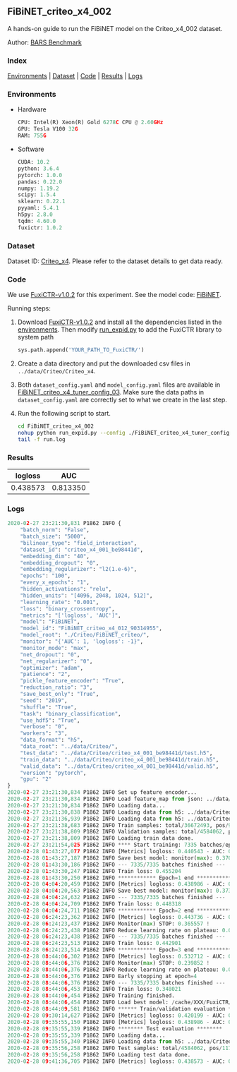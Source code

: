 ## FiBiNET_criteo_x4_002

A hands-on guide to run the FiBiNET model on the Criteo_x4_002 dataset.

Author: [BARS Benchmark](https://github.com/reczoo/BARS/blob/main/CITATION)

### Index
[Environments](#Environments) | [Dataset](#Dataset) | [Code](#Code) | [Results](#Results) | [Logs](#Logs)

### Environments
+ Hardware

  ```python
  CPU: Intel(R) Xeon(R) Gold 6278C CPU @ 2.60GHz
  GPU: Tesla V100 32G
  RAM: 755G

  ```

+ Software

  ```python
  CUDA: 10.2
  python: 3.6.4
  pytorch: 1.0.0
  pandas: 0.22.0
  numpy: 1.19.2
  scipy: 1.5.4
  sklearn: 0.22.1
  pyyaml: 5.4.1
  h5py: 2.8.0
  tqdm: 4.60.0
  fuxictr: 1.0.2
  ```

### Dataset
Dataset ID: [Criteo_x4](https://github.com/reczoo/Datasets/tree/main/Criteo/Criteo_x4). Please refer to the dataset details to get data ready.

### Code

We use [FuxiCTR-v1.0.2](https://github.com/reczoo/FuxiCTR/tree/v1.0.2) for this experiment. See the model code: [FiBiNET](https://github.com/reczoo/FuxiCTR/blob/v1.0.2/fuxictr/pytorch/models/FiBiNET.py).

Running steps:

1. Download [FuxiCTR-v1.0.2](https://github.com/reczoo/FuxiCTR/archive/refs/tags/v1.0.2.zip) and install all the dependencies listed in the [environments](#environments). Then modify [run_expid.py](./run_expid.py#L5) to add the FuxiCTR library to system path
    
    ```python
    sys.path.append('YOUR_PATH_TO_FuxiCTR/')
    ```

2. Create a data directory and put the downloaded csv files in `../data/Criteo/Criteo_x4`.

3. Both `dataset_config.yaml` and `model_config.yaml` files are available in [FiBiNET_criteo_x4_tuner_config_03](./FiBiNET_criteo_x4_tuner_config_03). Make sure the data paths in `dataset_config.yaml` are correctly set to what we create in the last step.

4. Run the following script to start.

    ```bash
    cd FiBiNET_criteo_x4_002
    nohup python run_expid.py --config ./FiBiNET_criteo_x4_tuner_config_03 --expid FiBiNET_criteo_x4_012_faef5b65 --gpu 0 > run.log &
    tail -f run.log
    ```

### Results

| logloss | AUC  |
|:--------------------:|:--------------------:|
| 0.438573 | 0.813350  |


### Logs
```python
2020-02-27 23:21:30,831 P1862 INFO {
    "batch_norm": "False",
    "batch_size": "5000",
    "bilinear_type": "field_interaction",
    "dataset_id": "criteo_x4_001_be98441d",
    "embedding_dim": "40",
    "embedding_dropout": "0",
    "embedding_regularizer": "l2(1.e-6)",
    "epochs": "100",
    "every_x_epochs": "1",
    "hidden_activations": "relu",
    "hidden_units": "[4096, 2048, 1024, 512]",
    "learning_rate": "0.001",
    "loss": "binary_crossentropy",
    "metrics": "['logloss', 'AUC']",
    "model": "FiBiNET",
    "model_id": "FiBiNET_criteo_x4_012_90314955",
    "model_root": "./Criteo/FiBiNET_criteo/",
    "monitor": "{'AUC': 1, 'logloss': -1}",
    "monitor_mode": "max",
    "net_dropout": "0",
    "net_regularizer": "0",
    "optimizer": "adam",
    "patience": "2",
    "pickle_feature_encoder": "True",
    "reduction_ratio": "3",
    "save_best_only": "True",
    "seed": "2019",
    "shuffle": "True",
    "task": "binary_classification",
    "use_hdf5": "True",
    "verbose": "0",
    "workers": "3",
    "data_format": "h5",
    "data_root": "../data/Criteo/",
    "test_data": "../data/Criteo/criteo_x4_001_be98441d/test.h5",
    "train_data": "../data/Criteo/criteo_x4_001_be98441d/train.h5",
    "valid_data": "../data/Criteo/criteo_x4_001_be98441d/valid.h5",
    "version": "pytorch",
    "gpu": "2"
}
2020-02-27 23:21:30,834 P1862 INFO Set up feature encoder...
2020-02-27 23:21:30,834 P1862 INFO Load feature_map from json: ../data/Criteo/criteo_x4_001_be98441d/feature_map.json
2020-02-27 23:21:30,834 P1862 INFO Loading data...
2020-02-27 23:21:30,838 P1862 INFO Loading data from h5: ../data/Criteo/criteo_x4_001_be98441d/train.h5
2020-02-27 23:21:36,939 P1862 INFO Loading data from h5: ../data/Criteo/criteo_x4_001_be98441d/valid.h5
2020-02-27 23:21:38,683 P1862 INFO Train samples: total/36672493, pos/9396350, neg/27276143, ratio/25.62%
2020-02-27 23:21:38,809 P1862 INFO Validation samples: total/4584062, pos/1174544, neg/3409518, ratio/25.62%
2020-02-27 23:21:38,809 P1862 INFO Loading train data done.
2020-02-27 23:21:54,025 P1862 INFO **** Start training: 7335 batches/epoch ****
2020-02-28 01:43:27,077 P1862 INFO [Metrics] logloss: 0.440543 - AUC: 0.811105
2020-02-28 01:43:27,187 P1862 INFO Save best model: monitor(max): 0.370562
2020-02-28 01:43:30,186 P1862 INFO --- 7335/7335 batches finished ---
2020-02-28 01:43:30,247 P1862 INFO Train loss: 0.455204
2020-02-28 01:43:30,250 P1862 INFO ************ Epoch=1 end ************
2020-02-28 04:04:20,459 P1862 INFO [Metrics] logloss: 0.438986 - AUC: 0.812933
2020-02-28 04:04:20,563 P1862 INFO Save best model: monitor(max): 0.373946
2020-02-28 04:04:24,632 P1862 INFO --- 7335/7335 batches finished ---
2020-02-28 04:04:24,709 P1862 INFO Train loss: 0.448318
2020-02-28 04:04:24,711 P1862 INFO ************ Epoch=2 end ************
2020-02-28 06:24:23,362 P1862 INFO [Metrics] logloss: 0.443736 - AUC: 0.809294
2020-02-28 06:24:23,437 P1862 INFO Monitor(max) STOP: 0.365557 !
2020-02-28 06:24:23,438 P1862 INFO Reduce learning rate on plateau: 0.000100
2020-02-28 06:24:23,438 P1862 INFO --- 7335/7335 batches finished ---
2020-02-28 06:24:23,513 P1862 INFO Train loss: 0.442901
2020-02-28 06:24:23,514 P1862 INFO ************ Epoch=3 end ************
2020-02-28 08:44:06,302 P1862 INFO [Metrics] logloss: 0.532712 - AUC: 0.772564
2020-02-28 08:44:06,376 P1862 INFO Monitor(max) STOP: 0.239852 !
2020-02-28 08:44:06,376 P1862 INFO Reduce learning rate on plateau: 0.000010
2020-02-28 08:44:06,376 P1862 INFO Early stopping at epoch=4
2020-02-28 08:44:06,376 P1862 INFO --- 7335/7335 batches finished ---
2020-02-28 08:44:06,453 P1862 INFO Train loss: 0.348021
2020-02-28 08:44:06,454 P1862 INFO Training finished.
2020-02-28 08:44:06,454 P1862 INFO Load best model: /cache/XXX/FuxiCTR/benchmarks/Criteo/FiBiNET_criteo/criteo_x4_001_be98441d/FiBiNET_criteo_x4_012_90314955_criteo_x4_001_be98441d_model.ckpt
2020-02-28 08:44:09,581 P1862 INFO ****** Train/validation evaluation ******
2020-02-28 09:30:14,627 P1862 INFO [Metrics] logloss: 0.420199 - AUC: 0.832668
2020-02-28 09:35:55,150 P1862 INFO [Metrics] logloss: 0.438986 - AUC: 0.812933
2020-02-28 09:35:55,339 P1862 INFO ******** Test evaluation ********
2020-02-28 09:35:55,339 P1862 INFO Loading data...
2020-02-28 09:35:55,340 P1862 INFO Loading data from h5: ../data/Criteo/criteo_x4_001_be98441d/test.h5
2020-02-28 09:35:56,258 P1862 INFO Test samples: total/4584062, pos/1174544, neg/3409518, ratio/25.62%
2020-02-28 09:35:56,258 P1862 INFO Loading test data done.
2020-02-28 09:41:36,705 P1862 INFO [Metrics] logloss: 0.438573 - AUC: 0.813350

```
